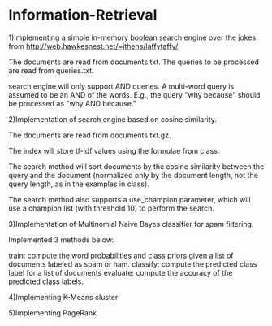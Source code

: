 # Information-Retrieval

1)Implementing a simple in-memory boolean search engine over the jokes
from http://web.hawkesnest.net/~jthens/laffytaffy/.

The documents are read from documents.txt.
The queries to be processed are read from queries.txt.

search engine will only support AND queries. A multi-word query
is assumed to be an AND of the words. E.g., the query "why because" should be
processed as "why AND because."



2)Implementation of search engine based on cosine similarity.

The documents are read from documents.txt.gz.

The index will store tf-idf values using the formulae from class.

The search method will sort documents by the cosine similarity between the
query and the document (normalized only by the document length, not the query
length, as in the examples in class).

The search method also supports a use_champion parameter, which will use a
champion list (with threshold 10) to perform the search.



3)Implementation of Multinomial Naive Bayes classifier for spam filtering.

Implemented 3 methods below:

train: compute the word probabilities and class priors given a list of documents labeled as spam or ham.
classify: compute the predicted class label for a list of documents
evaluate: compute the accuracy of the predicted class labels.

4)Implementing K-Means cluster

5)Implementing PageRank
